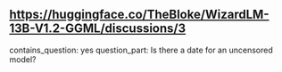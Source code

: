 ## https://huggingface.co/TheBloke/WizardLM-13B-V1.2-GGML/discussions/3

contains_question: yes
question_part: Is there a date for an uncensored model?
